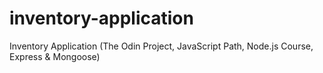 # inventory-application
Inventory Application (The Odin Project, JavaScript Path, Node.js Course, Express &amp; Mongoose)
